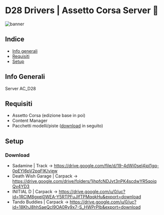 # D28 Drivers | Assetto Corsa Server 🏁
![banner](https://cdn.discordapp.com/attachments/816602517735211008/816818095090958366/street_drift_vol.i.png)
## Indice
* [Info generali](#info-generali)
* [Requisiti](#requisiti)
* [Setup](#setup)

## Info Generali
Server AC_D28

## Requisiti
* Assetto Corsa (edizione base in poi)
* Content Manager
* Pacchetti modelli/piste ([download](#download) in seguito)

## Setup
### Download
* Sadamine | Track -> https://drive.google.com/file/d/19-4dWi0sel4jpl1gq-0pEYI6pV2pqFlK/view
* Death Wish Garage | Carpack -> https://drive.google.com/drive/folders/1jhpfcNDJvt3nPK4scdwYR5qoiqQv4YD3
* INITIAL D | Carpack -> https://drive.google.com/u/0/uc?id=1RCIM8gxei0WEA-Y5RTPFuJlfTPMqqkHu&export=download
* Tando Buddies | Carpack -> https://drive.google.com/u/0/uc?id=18KhJ8hhSaeQcI9OA0Ry9x7-S_HWPrPIb&export=download
